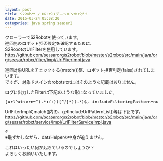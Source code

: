 ```yaml
---
layout: post
title: S2Robot / URLバリデーションのバグ？
date: 2015-03-24 05:08:20
categories: java spring seaser2
---
```

<p>クローラーでS2Robotを使っています。<br>
巡回先のロボット拒否設定を確認するために、<br>
S2RobotのUrlFilterを使用しています。<br>
<a href="https://github.com/seasarorg/s2robot/blob/master/s2robot/src/main/java/org/seasar/robot/filter/impl/UrlFilterImpl.java" rel="nofollow">https://github.com/seasarorg/s2robot/blob/master/s2robot/src/main/java/org/seasar/robot/filter/impl/UrlFilterImpl.java</a></p>

<p>巡回対象URLをチェックする(match())際、ロボット拒否判定(false)されてしまいます。<br>
ですが、対象ドメインのrobots.txtにはそのような記載はありません。</p>

<p>ログに出力したFilterは下記のような形になっていました。</p>

<pre>
[urlPattern=^(.*:/+)([^/]*)(.*)$, includeFilteringPattern=null, excludeFilteringPattern=null, cachedIncludeList=[], cachedExcludeList=[], sessionId=20150324042508095, urlFilterService=org.seasar.robot.service.impl.UrlFilterServiceImpl@7241f1f1]]
</pre>

<p>UrlFilterImplのmatch()内の、getIncludeUrlPatternList()等は下記です。<br>
<a href="https://github.com/seasarorg/s2robot/blob/master/s2robot/src/main/java/org/seasar/robot/service/impl/UrlFilterServiceImpl.java" rel="nofollow">https://github.com/seasarorg/s2robot/blob/master/s2robot/src/main/java/org/seasar/robot/service/impl/UrlFilterServiceImpl.java</a></p>

<p>↑<br>
※恥ずかしながら、dataHelperの中身が追えません。</p>

<p>これはいったい何が起きているのでしょうか？<br>
よろしくお願いいたします。</p>
